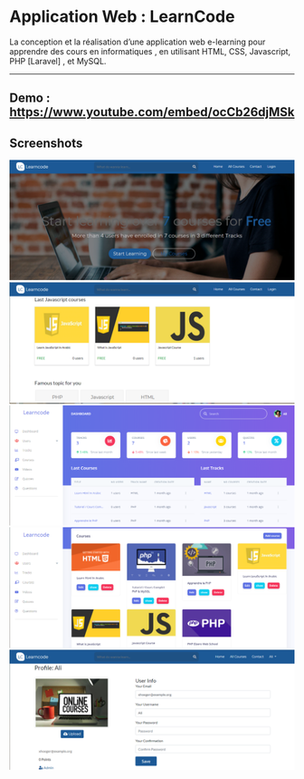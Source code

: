 # Application Web : LearnCode

La conception et la réalisation d’une application web e-learning pour apprendre des cours en  informatiques , en utilisant HTML, CSS, Javascript, PHP [Laravel] , et MySQL. 

---
Demo : https://www.youtube.com/embed/ocCb26djMSk
---
## Screenshots
<img src="/screen/screen1.png">
<img src="/screen/screen2.png">
<img src="/screen/screen3.png">
<img src="/screen/screen4.png">
<img src="/screen/screen5.png">
